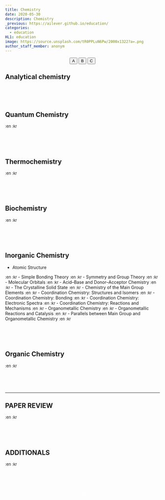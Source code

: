 ```yaml
---
title: Chemistry
date: 2020-05-30
description: Chemistry
_previous: https://ailever.github.io/education/
categories:
  - education
HL1: education
image: https://source.unsplash.com/tR0PPLuN6Pw/2000x1322?a=.png
author_staff_member: anonym
---
```


<!-- Top Block -->
<div align="center" class="top_btn_box">
  <button class="top_btn" type="button" onclick="location.href='#'">A</button>
  <button class="top_btn" type="button" onclick="location.href='#'">B</button>
  <button class="top_btn" type="button" onclick="location.href='#'">C</button>
</div>
<!-- Top Block -->


## Analytical chemistry

<br><br><br>
## Quantum Chemistry
<span style="font-size:small;">
  :en
  :kr
</span>

<br><br><br>
## Thermochemistry
<span style="font-size:small;">
  :en
  :kr
</span>

<br><br><br>
## Biochemistry
<span style="font-size:small;">
  :en
  :kr
</span>

<br><br><br>
## Inorganic Chemistry
- Atomic Structure
<span style="font-size:small;">
  :en
  :kr
</span>
- Simple Bonding Theory
<span style="font-size:small;">
  :en
  :kr
</span>
- Symmetry and Group Theory
<span style="font-size:small;">
  :en
  :kr
</span>
- Molecular Orbitals
<span style="font-size:small;">
  :en
  :kr
</span>
- Acid–Base and Donor–Acceptor Chemistry
<span style="font-size:small;">
  :en
  :kr
</span>
- The Crystalline Solid State
<span style="font-size:small;">
  :en
  :kr
</span>
- Chemistry of the Main Group Elements
<span style="font-size:small;">
  :en
  :kr
</span>
- Coordination Chemistry: Structures and Isomers
<span style="font-size:small;">
  :en
  :kr
</span>
- Coordination Chemistry: Bonding
<span style="font-size:small;">
  :en
  :kr
</span>
- Coordination Chemistry: Electronic Spectra
<span style="font-size:small;">
  :en
  :kr
</span>
- Coordination Chemistry: Reactions and Mechanisms
<span style="font-size:small;">
  :en
  :kr
</span>
- Organometallic Chemistry
<span style="font-size:small;">
  :en
  :kr
</span>
- Organometallic Reactions and Catalysis
<span style="font-size:small;">
  :en
  :kr
</span>
- Parallels between Main Group and Organometallic Chemistry
<span style="font-size:small;">
  :en
  :kr
</span>

<br><br><br>
## Organic Chemistry
<span style="font-size:small;">
  :en
  :kr
</span>


<br><br><br>

--- 

## PAPER REVIEW
<span style="font-size:small;">
  :en
  :kr
</span>

<br><br><br>
## ADDITIONALS
<span style="font-size:small;">
  :en
  :kr
</span>

<br><br><br>
<!-- Bottom Block -->
<div align="center" class="bottom_btn_box">
  <span class="bottom_btn"><a href="https://github.com/ailever/ailever.github.io/blob/master/_posts/education/2020-05-30-Chemistry.md" target="_blank" style="color:white">Edit</a></span>
</div>
<!-- Bottom Block -->

<!-- Notice
# Mathematical Expression
- outline : $  $
- inline  : $$  $$

# Default Div Tag
- align : left, right, center
- font-size : xx-small, x-small, small, medium, large, x-large, xx-large
- font-weight : normal, bold
- color : red, orange, yellow, green, cyan, blue, purple, pink, white, gray, brown
- background-color : red, orange, yellow, green, cyan, blue, purple, pink, white, gray, brown

# Html Ref
- color code : https://htmlcolorcodes.com/
- tags : https://www.w3schools.com/tags/default.asp
- attributes : https://www.w3schools.com/tags/ref_attributes.asp
Notice -->


